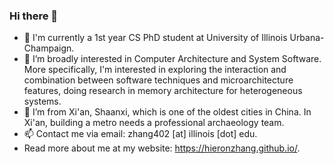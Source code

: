 ### Hi there 👋




- 🔭 I'm currently a 1st year CS PhD student at University of Illinois Urbana-Champaign.
- 🌱 I’m broadly interested in Computer Architecture and System Software. More specifically, I'm interested in exploring the interaction and combination between software techniques and microarchitecture features, doing research in memory architecture for heterogeneous systems.
- 🤔 I’m from Xi'an, Shaanxi, which is one of the oldest cities in China. In Xi'an, building a metro needs a professional archaeology team.
- 📫 Contact me via email: zhang402 [at] illinois [dot] edu.
- Read more about me at my website: https://hieronzhang.github.io/.


